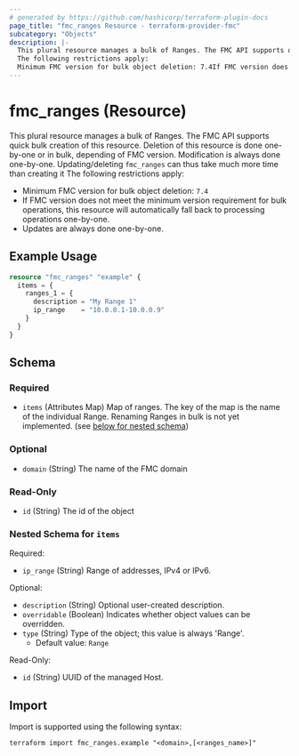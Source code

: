 ```yaml
---
# generated by https://github.com/hashicorp/terraform-plugin-docs
page_title: "fmc_ranges Resource - terraform-provider-fmc"
subcategory: "Objects"
description: |-
  This plural resource manages a bulk of Ranges. The FMC API supports quick bulk creation of this resource. Deletion of this resource is done one-by-one or in bulk, depending of FMC version. Modification is always done one-by-one. Updating/deleting fmc_ranges can thus take much more time than creating it
  The following restrictions apply:
  Minimum FMC version for bulk object deletion: 7.4If FMC version does not meet the minimum version requirement for bulk operations, this resource will automatically fall back to processing operations one-by-one.Updates are always done one-by-one.
---
```


# fmc_ranges (Resource)

This plural resource manages a bulk of Ranges. The FMC API supports quick bulk creation of this resource. Deletion of this resource is done one-by-one or in bulk, depending of FMC version. Modification is always done one-by-one. Updating/deleting `fmc_ranges` can thus take much more time than creating it
The following restrictions apply:
  - Minimum FMC version for bulk object deletion: `7.4`
  - If FMC version does not meet the minimum version requirement for bulk operations, this resource will automatically fall back to processing operations one-by-one.
  - Updates are always done one-by-one.

## Example Usage

```terraform
resource "fmc_ranges" "example" {
  items = {
    ranges_1 = {
      description = "My Range 1"
      ip_range    = "10.0.0.1-10.0.0.9"
    }
  }
}
```

<!-- schema generated by tfplugindocs -->
## Schema

### Required

- `items` (Attributes Map) Map of ranges. The key of the map is the name of the individual Range. Renaming Ranges in bulk is not yet implemented. (see [below for nested schema](#nestedatt--items))

### Optional

- `domain` (String) The name of the FMC domain

### Read-Only

- `id` (String) The id of the object

<a id="nestedatt--items"></a>
### Nested Schema for `items`

Required:

- `ip_range` (String) Range of addresses, IPv4 or IPv6.

Optional:

- `description` (String) Optional user-created description.
- `overridable` (Boolean) Indicates whether object values can be overridden.
- `type` (String) Type of the object; this value is always 'Range'.
  - Default value: `Range`

Read-Only:

- `id` (String) UUID of the managed Host.

## Import

Import is supported using the following syntax:

```shell
terraform import fmc_ranges.example "<domain>,[<ranges_name>]"
```
